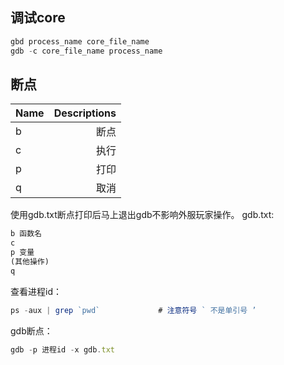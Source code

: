 ## 调试core
```javascript
gbd process_name core_file_name
gdb -c core_file_name process_name
```

## 断点
| Name | Descriptions |
| - | -: |
| b | 断点 |
| c | 执行 |
| p | 打印 |
| q | 取消 |

使用gdb.txt断点打印后马上退出gdb不影响外服玩家操作。
gdb.txt:
```javascript
b 函数名
c
p 变量
(其他操作)
q
```
查看进程id：
```javascript
ps -aux | grep `pwd`             # 注意符号 ` 不是单引号 ’
```
gdb断点：
```javascript
gdb -p 进程id -x gdb.txt
```
